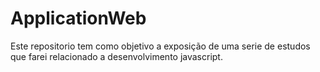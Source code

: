 # ApplicationWeb
Este repositorio tem como objetivo a exposição de uma serie de estudos que farei relacionado a desenvolvimento javascript.
